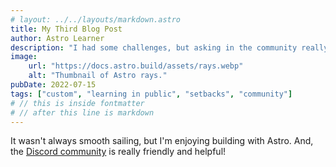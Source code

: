 ```yaml
---
# layout: ../../layouts/markdown.astro
title: My Third Blog Post
author: Astro Learner
description: "I had some challenges, but asking in the community really helped!"
image:
    url: "https://docs.astro.build/assets/rays.webp"
    alt: "Thumbnail of Astro rays."
pubDate: 2022-07-15
tags: ["custom", "learning in public", "setbacks", "community"]
# // this is inside fontmatter
# // after this line is markdown
---
```

It wasn't always smooth sailing, but I'm enjoying building with Astro. And, the [Discord community](https://astro.build/chat) is really friendly and helpful!
